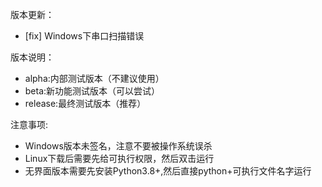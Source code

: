 版本更新：

- [fix] Windows下串口扫描错误




版本说明：
- alpha:内部测试版本（不建议使用）
- beta:新功能测试版本（可以尝试）
- release:最终测试版本（推荐）

注意事项:
- Windows版本未签名，注意不要被操作系统误杀
- Linux下载后需要先给可执行权限，然后双击运行
- 无界面版本需要先安装Python3.8+,然后直接python+可执行文件名字运行
